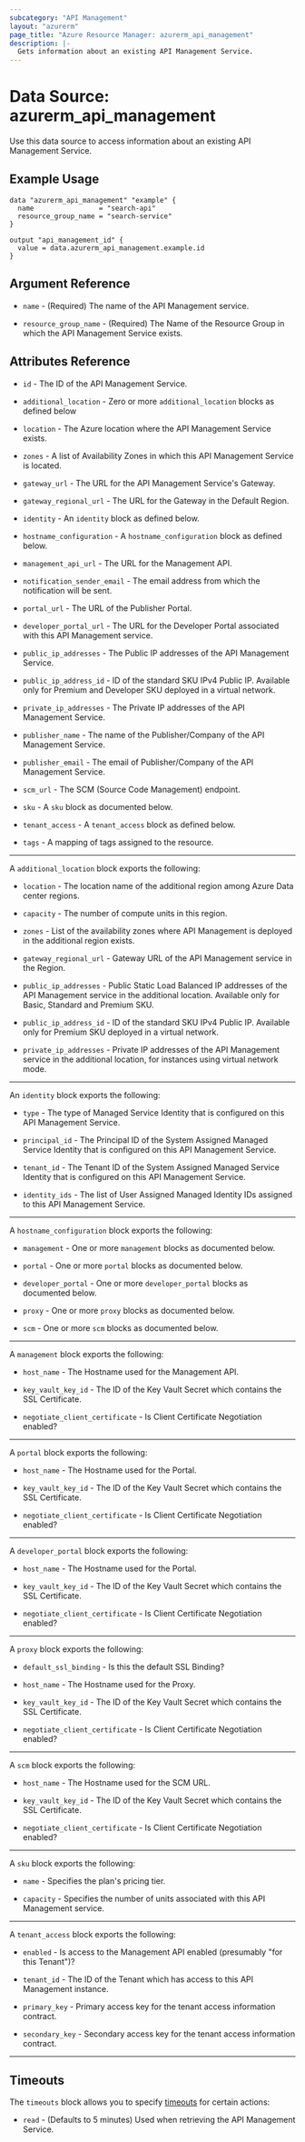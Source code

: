 ```yaml
---
subcategory: "API Management"
layout: "azurerm"
page_title: "Azure Resource Manager: azurerm_api_management"
description: |-
  Gets information about an existing API Management Service.
---
```


# Data Source: azurerm_api_management

Use this data source to access information about an existing API Management Service.

## Example Usage

```hcl
data "azurerm_api_management" "example" {
  name                = "search-api"
  resource_group_name = "search-service"
}

output "api_management_id" {
  value = data.azurerm_api_management.example.id
}
```

## Argument Reference

* `name` - (Required) The name of the API Management service.

* `resource_group_name` - (Required) The Name of the Resource Group in which the API Management Service exists.

## Attributes Reference

* `id` - The ID of the API Management Service.

* `additional_location` - Zero or more `additional_location` blocks as defined below

* `location` - The Azure location where the API Management Service exists.

* `zones` - A list of Availability Zones in which this API Management Service is located.

* `gateway_url` - The URL for the API Management Service's Gateway.

* `gateway_regional_url` - The URL for the Gateway in the Default Region.

* `identity` - An `identity` block as defined below.

* `hostname_configuration` - A `hostname_configuration` block as defined below.

* `management_api_url` - The URL for the Management API.

* `notification_sender_email` - The email address from which the notification will be sent.

* `portal_url` - The URL of the Publisher Portal.

* `developer_portal_url` - The URL for the Developer Portal associated with this API Management service.

* `public_ip_addresses` - The Public IP addresses of the API Management Service.

* `public_ip_address_id` - ID of the standard SKU IPv4 Public IP. Available only for Premium and Developer SKU deployed in a virtual network.

* `private_ip_addresses` - The Private IP addresses of the API Management Service.

* `publisher_name` - The name of the Publisher/Company of the API Management Service.

* `publisher_email` - The email of Publisher/Company of the API Management Service.

* `scm_url` - The SCM (Source Code Management) endpoint.

* `sku` - A `sku` block as documented below.

* `tenant_access` - A `tenant_access` block as defined below.

* `tags` - A mapping of tags assigned to the resource.

---

A `additional_location` block exports the following:

* `location` - The location name of the additional region among Azure Data center regions.

* `capacity` - The number of compute units in this region.

* `zones` - List of the availability zones where API Management is deployed in the additional region exists.

* `gateway_regional_url` - Gateway URL of the API Management service in the Region.

* `public_ip_addresses` - Public Static Load Balanced IP addresses of the API Management service in the additional location. Available only for Basic, Standard and Premium SKU.

* `public_ip_address_id` - ID of the standard SKU IPv4 Public IP. Available only for Premium SKU deployed in a virtual network.

* `private_ip_addresses` - Private IP addresses of the API Management service in the additional location, for instances using virtual network mode.

---

An `identity` block exports the following:

* `type` - The type of Managed Service Identity that is configured on this API Management Service.

* `principal_id` - The Principal ID of the System Assigned Managed Service Identity that is configured on this API Management Service.

* `tenant_id` - The Tenant ID of the System Assigned Managed Service Identity that is configured on this API Management Service.

* `identity_ids` - The list of User Assigned Managed Identity IDs assigned to this API Management Service.

---

A `hostname_configuration` block exports the following:

* `management` - One or more `management` blocks as documented below.

* `portal` - One or more `portal` blocks as documented below.

* `developer_portal` - One or more `developer_portal` blocks as documented below.

* `proxy` - One or more `proxy` blocks as documented below.

* `scm` - One or more `scm` blocks as documented below.

---

A `management` block exports the following:

* `host_name` - The Hostname used for the Management API.

* `key_vault_key_id` - The ID of the Key Vault Secret which contains the SSL Certificate.

* `negotiate_client_certificate` - Is Client Certificate Negotiation enabled?

---

A `portal` block exports the following:

* `host_name` - The Hostname used for the Portal.

* `key_vault_key_id` - The ID of the Key Vault Secret which contains the SSL Certificate.

* `negotiate_client_certificate` - Is Client Certificate Negotiation enabled?

---

A `developer_portal` block exports the following:

* `host_name` - The Hostname used for the Portal.

* `key_vault_key_id` - The ID of the Key Vault Secret which contains the SSL Certificate.

* `negotiate_client_certificate` - Is Client Certificate Negotiation enabled?

---

A `proxy` block exports the following:

* `default_ssl_binding` - Is this the default SSL Binding?

* `host_name` - The Hostname used for the Proxy.

* `key_vault_key_id` - The ID of the Key Vault Secret which contains the SSL Certificate.

* `negotiate_client_certificate` - Is Client Certificate Negotiation enabled?

---

A `scm` block exports the following:

* `host_name` - The Hostname used for the SCM URL.

* `key_vault_key_id` - The ID of the Key Vault Secret which contains the SSL Certificate.

* `negotiate_client_certificate` - Is Client Certificate Negotiation enabled?

---

A `sku` block exports the following:

* `name` - Specifies the plan's pricing tier.

* `capacity` - Specifies the number of units associated with this API Management service.

---

A `tenant_access` block exports the following:

* `enabled` - Is access to the Management API enabled (presumably "for this Tenant")?

* `tenant_id` - The ID of the Tenant which has access to this API Management instance.

* `primary_key` - Primary access key for the tenant access information contract.

* `secondary_key` - Secondary access key for the tenant access information contract.

---

## Timeouts

The `timeouts` block allows you to specify [timeouts](https://www.terraform.io/language/resources/syntax#operation-timeouts) for certain actions:

* `read` - (Defaults to 5 minutes) Used when retrieving the API Management Service.
